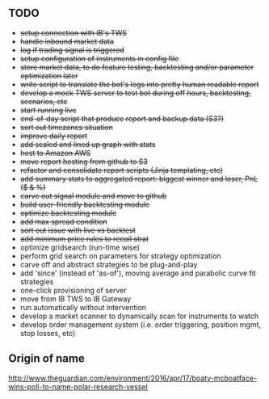 
## TODO
* ~~setup connection with IB's TWS~~
* ~~handle inbound market data~~
* ~~log if trading signal is triggered~~
* ~~setup configuration of instruments in config file~~
* ~~store market data, to do feature testing, backtesting and/or parameter optimization later~~
* ~~write script to translate the bot's logs into pretty human readable report~~
* ~~develop a mock TWS server to test bot during off hours, backtesting, scenarios, etc~~
* ~~start running live~~
* ~~end-of-day script that produce report and backup data (S3?)~~
* ~~sort out timezones situation~~
* ~~improve daily report~~
* ~~add scaled and lined up graph with stats~~
* ~~host to Amazon AWS~~
* ~~move report hosting from github to S3~~
* ~~refactor and consolidate report scripts (Jinja templating, etc)~~
* ~~add summary stats to aggregated report: biggest winner and loser, PnL ($ & %)~~
* ~~carve out signal module and move to github~~
* ~~build user-friendly backtesting module~~
* ~~optimize backtesting module~~
* ~~add max spread condition~~
* ~~sort out issue with live vs backtest~~
* ~~add minimum price rules to recoil strat~~
* optimize gridsearch (run-time wise)
* perform grid search on parameters for strategy optimization
* carve off and abstract strategies to be plug-and-play
* add 'since' (instead of 'as-of'), moving average and parabolic curve fit strategies
* one-click provisioning of server
* move from IB TWS to IB Gateway
* run automatically without intervention
* develop a market scanner to dynamically scan for instruments to watch
* develop order management system (i.e. order triggering, position mgmt, stop losses, etc)

## Origin of name

http://www.theguardian.com/environment/2016/apr/17/boaty-mcboatface-wins-poll-to-name-polar-research-vessel

